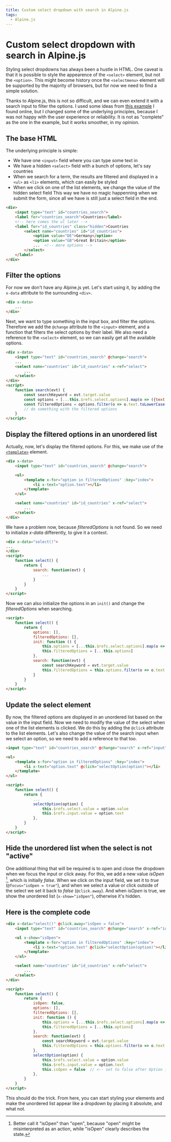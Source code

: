 ```yaml
---
title: Custom select dropdown with search in Alpine.js
tags:
  - Alpine.js
---
```


# Custom select dropdown with search in Alpine.js

Styling select dropdowns has always been a hustle in HTML.
One caveat is that it is possible to style the appearence of the `<select>` element, but not the `<option>`.
This might become history once the `<selectmenu>` element will be supported by the majority of browsers, but for now we need to find a simple solution.

Thanks to Alpine.js, this is not so difficult, and we can even extend it with a search input to filter the options.
I used some ideas from [this example]((https://tailwindcomponents.com/component/tailwindcss-and-alpinejs-custom-select-input)) I found online, but I changed some of the underlying principles, because I was not happy with the user experience or reliability.
It is not as "complete" as the one in the example, but it works smoother, in my opinion.

## The base HTML

The underlying principle is simple:
* We have one `<input>` field where you can type some text in
* We have a hidden `<select>` field with a bunch of options, let's say countries
* When we search for a term, the results are filtered and displayed in a `<ul>` as `<li>` elements, which can easily be styled
* When we click on one of the list elements, we change the value of the hidden select field
This way we have no magic happenning when we submit the form, since all we have is still just a select field in the end.

```html
<div>
    <input type="text" id="countries_search">
    <label for="countries_search">Countries</label>
    <!-- here comes the ul later -->
    <label for="id_countries" class="hidden">Countries
        <select name="countries" id="id_countries">
            <option value="DE">Germany</option>
            <option value="GB">Great Britain</option>
            ...  <!-- more options -->
        </select>
    </label>
</div>
```

## Filter the options

For now we don't have any Alpine.js yet.
Let's start using it, by adding the `x-data` attribute to the surrounding `<div>`.

```html
<div x-data>
    ...
</div>
```

Next, we want to type something in the input box, and filter the options.
Therefore we add the `@change` attribute to the `<input>` element, and a function that filters the select options by their label.
We also need a reference to the `<select>` element, so we can easily get all the available options.

```html
<div x-data>
    <input type="text" id="countries_search" @change="search">
    ...
    <select name="countries" id="id_countries" x-ref="select">
        ...
    </select>
</div>
<script>
    function search(evt) {
        const searchKeyword = evt.target.value
        const options = [...this.$refs.select.options].map(o => ({text: o.text, value: o.value}))
        const filteredOptions = options.filter(o => o.text.toLowerCase().includes(searchKeyword.toLowerCase()))
        // do something with the filtered options
    }
</script>
```

## Display the filtered options in an unordered list

Actually, now, let's display the filtered options.
For this, we make use of the [`<template>`](https://developer.mozilla.org/en-US/docs/Web/HTML/Element/template) element.

```html
<div x-data>
    <input type="text" id="countries_search" @change="search">

    <ul>
        <template x-for="option in filteredOptions" :key="index">
            <li x-text="option.text"></li>
        </template>
    </ul>

    <select name="countries" id="id_countries" x-ref="select">
        ...
    </select>
</div>
```

We have a problem now, because *filteredOptions* is not found.
So we need to initialize *x-data* differently, to give it a context.

```html
<div x-data="select()">
...
</div>
<script>
    function select() {
        return {
            search: function(evt) {
                ...
            }
        }
    }
</script>
```

Now we can also initialize the options in an `init()` and change the *filteredOptions* when searching.

```html
<script>
    function select() {
        return {
            options: [],
            filteredOptions: [],
            init: function () {
                this.options = [...this.$refs.select.options].map(o => ({text: o.text, value: o.value}))
                this.filteredOptions = [...this.options]
            },
            search: function(evt) {
                const searchKeyword = evt.target.value
                this.filteredOptions = this.options.filter(o => o.text.toLowerCase().includes(searchKeyword.toLowerCase()))
            }
        }
    }
</script>
```

## Update the select element

By now, the filtered options are displayed in an unordered list based on the value in the input field.
Now we need to modify the value of the select when one of the list elements is clicked.
We do this by adding the `@click` attribute to the list elements.
Let's also change the value of the search input when we select an option, so we need to add a reference to that too.

```html
<input type="text" id="countries_search" @change="search" x-ref="input">

<ul>
    <template x-for="option in filteredOptions" :key="index">
        <li x-text="option.text" @click="selectOption(option)"></li>
    </template>
</ul>

<script>
    function select() {
        return {
            ...
            selectOption(option) {
                this.$refs.select.value = option.value
                this.$refs.input.value = option.text
            },
        }
    }
</script>
```

## Hide the unordered list when the select is not "active"

One additional thing that will be required is to open and close the dropdown when we focus the input or click away.
For this, we add a new value *isOpen* [^1], which is initially *false*.
When we click on the input field, we set it to *true* (`@focus="isOpen = true"`), and when we select a value or click outside of the select we set it back to *false* (`@click.away`).
And when *isOpen* is true, we show the unordered list (`x-show="isOpen"`), otherwise it's hidden.

## Here is the complete code

```html
<div x-data="select()" @click.away="isOpen = false">
    <input type="text" id="countries_search" @change="search" x-ref="input" @focus="isOpen = true">

    <ul x-show="isOpen">
        <template x-for="option in filteredOptions" :key="index">
            <li x-text="option.text" @click="selectOption(option)"></li>
        </template>
    </ul>

    <select name="countries" id="id_countries" x-ref="select">
        ...
    </select>
</div>

<script>
    function select() {
        return {
            isOpen: false,
            options: [],
            filteredOptions: [],
            init: function () {
                this.options = [...this.$refs.select.options].map(o => ({text: o.text, value: o.value}))
                this.filteredOptions = [...this.options]
            },
            search: function(evt) {
                const searchKeyword = evt.target.value
                this.filteredOptions = this.options.filter(o => o.text.toLowerCase().includes(searchKeyword.toLowerCase()))
            },
            selectOption(option) {
                this.$refs.select.value = option.value
                this.$refs.input.value = option.text
                this.isOpen = false  // <-- set to false after Option is selected
            },
        }
    }
</script>
```

This should do the trick.
From here, you can start styling your elements and make the unordered list appear like a dropdown by placing it absolute, and what not.


[^1]: Better call it "isOpen" than "open", because "open" might be misinterpreted as an action, while "isOpen" clearly describes the state.
